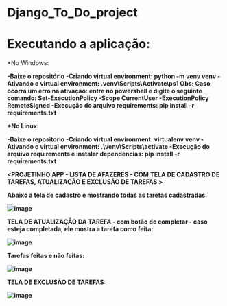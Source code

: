 # Django_To_Do_project

# Executando a aplicação:

*No Windows:

<b>-Baixe o repositório
<b>-Criando virtual environment:</b> python -m venv venv
<b>-Ativando o virtual environment: </b>.venv\Scripts\Activate\ps1
<b>Obs: Caso ocorra um erro na ativação:</b> entre no powershell e digite o seguinte comando: Set-ExecutionPolicy -Scope CurrentUser -ExecutionPolicy RemoteSigned
<b>-Execução do arquivo requirements: </b>pip install -r requirements.txt

*No Linux:

<b>-Baixe o repositorio
<b>-Criando virtual environment:</b> virtualenv venv
<b>-Ativando o virtual environment:</b> .\venv\Scripts\activate
<b>-Execução do arquivo requirements e instalar dependencias:</b> pip install -r requirements.txt


<PROJETINHO APP - LISTA DE AFAZERES - COM TELA DE CADASTRO DE TAREFAS, ATUALIZAÇÃO E EXCLUSÃO DE TAREFAS >

Abaixo a tela de cadastro e mostrando todas as tarefas cadastradas.

![image](https://user-images.githubusercontent.com/87100340/139124262-58c0990e-ee68-4b89-9f87-b5901fd8da34.png)

TELA DE ATUALIZAÇÃO DA TAREFA - com botão de completar - caso esteja completada, ele mostra a tarefa como feita:

![image](https://user-images.githubusercontent.com/87100340/139124570-af0ac2bf-6290-48d2-9218-e07cfc8892b9.png)

Tarefas feitas e não feitas:

![image](https://user-images.githubusercontent.com/87100340/139124634-34bf74a2-40a2-45d2-b64d-bd1139d5e950.png)

TELA DE EXCLUSÃO DE TAREFAS:

![image](https://user-images.githubusercontent.com/87100340/139124667-94881373-9cab-48c4-a4ff-573038474f91.png)
